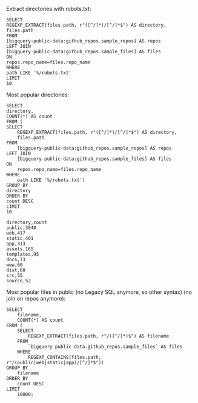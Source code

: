 
Extract directories with robots.txt:

    SELECT
    REGEXP_EXTRACT(files.path, r"([^/]*)/[^/]*$") AS directory,
    files.path
    FROM
    [bigquery-public-data:github_repos.sample_repos] AS repos
    LEFT JOIN
    [bigquery-public-data:github_repos.sample_files] AS files
    ON
    repos.repo_name=files.repo_name
    WHERE
    path LIKE '%/robots.txt'
    LIMIT
    10

Most popular directories:

    SELECT
    directory,
    COUNT(*) AS count
    FROM (
    SELECT
        REGEXP_EXTRACT(files.path, r"([^/]*)/[^/]*$") AS directory,
        files.path
    FROM
        [bigquery-public-data:github_repos.sample_repos] AS repos
    LEFT JOIN
        [bigquery-public-data:github_repos.sample_files] AS files
    ON
        repos.repo_name=files.repo_name
    WHERE
        path LIKE '%/robots.txt')
    GROUP BY
    directory
    ORDER BY
    count DESC
    LIMIT
    10

    directory,count
    public,3040
    web,417
    static,401
    app,313
    assets,165
    templates,95
    docs,73
    www,60
    dist,60
    src,55
    source,52

Most popular files in public (no Legacy SQL anymore, so other syntax) (no join on repos anymore):

    SELECT
        filename,
        COUNT(*) AS count
    FROM (
        SELECT
            REGEXP_EXTRACT(files.path, r"/([^/]*)$") AS filename
        FROM
            `bigquery-public-data.github_repos.sample_files` AS files
        WHERE
            REGEXP_CONTAINS(files.path, r"/(public|web|static|app)/[^/]*$"))
    GROUP BY
        filename
    ORDER BY
        count DESC
    LIMIT
        10000;
